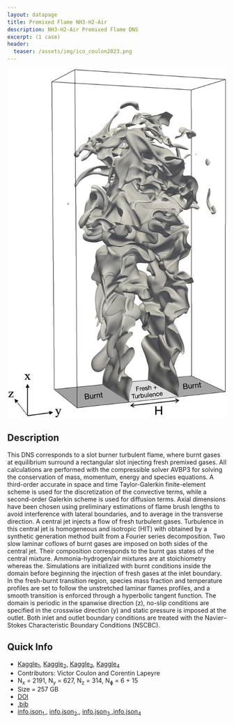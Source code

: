 ```yaml
---
layout: datapage
title: Premixed Flame NH3-H2-Air
description: NH3-H2-Air Premixed Flame DNS
excerpt: (1 case)
header:
  teaser: /assets/img/ico_coulon2023.png
---
```


<div class="sidebar__right" style="top: 130px; text-align: center;">
    <img src="./assets/img/coulon2023.jpg" alt="Image 1">
</div>

## Description
This DNS corresponds to a slot burner turbulent flame, where burnt gases at equilibrium surround a rectangular slot injecting fresh premixed gases. All calculations are performed with the compressible solver AVBP3 for solving the conservation of mass, momentum, energy and species equations. A third-order accurate in space and time Taylor-Galerkin finite-element scheme is used for the discretization of the convective terms, while a second-order Galerkin scheme is used for diffusion terms. Axial dimensions have been chosen using preliminary estimations of flame brush lengths to avoid interference with lateral boundaries, and to average in the transverse direction. A central jet injects a flow of fresh turbulent gases. Turbulence in this central jet is homogeneous and isotropic (HIT) with obtained by a synthetic generation method built from a Fourier series decomposition. Two slow laminar coflows of burnt gases are imposed on both sides of the central jet. Their composition corresponds to the burnt gas states of the central mixture. Ammonia-hydrogen/air mixtures are at stoichiometry whereas the. Simulations are initialized with burnt conditions inside the domain before beginning the injection of fresh gases at the inlet boundary. In the fresh-burnt transition region, species mass fraction and temperature profiles are set to follow the unstretched laminar flames profiles, and a smooth transition is enforced through a hyperbolic tangent function. The domain is periodic in the spanwise direction (z), no-slip conditions are specified in the crosswise direction (y) and static pressure is imposed at the outlet. Both inlet and outlet boundary conditions are treated with the Navier–Stokes Characteristic Boundary Conditions (NSCBC). 

## Quick Info
* <a href="https://www.kaggle.com/datasets/victorcoulon/premixed-flame-nh3-h2-dns-1">Kaggle<sub>1</sub></a>, <a href="https://www.kaggle.com/datasets/victorcoulon/premixed-flame-nh3-h2-dns-2">Kaggle<sub>2</sub></a>, <a href="https://www.kaggle.com/datasets/victorcoulon/premixed-flame-nh3-h2-dns-3">Kaggle<sub>3</sub></a>, <a href="https://www.kaggle.com/datasets/victorcoulon/premixed-flame-nh3-h2-dns-4">Kaggle<sub>4</sub></a>
* Contributors:  Victor Coulon and Corentin Lapeyre
* N<sub>x</sub> = 2191, N<sub>y</sub> = 627, N<sub>z</sub> = 314, N<sub>&#632;</sub> = 6 + 15
* Size = 257 GB 
* <a href="https://doi.org/10.1016/j.combustflame.2023.112933">DOI</a><BR>
* <a href="./assets/bib/coulon2023.bib">.bib</a><BR>
* <a href="./assets/json/coulon2023/premixed-flame-nh3-h2-dns-1-info.json">info.json<sub>1</sub> </a>, <a href="./assets/json/coulon2023/premixed-flame-nh3-h2-dns-2-info.json">info.json<sub>2</sub> </a>, <a href="./assets/json/coulon2023/premixed-flame-nh3-h2-dns-3-info.json">info.json<sub>3</sub> </a>,<a href="./assets/json/coulon2023/premixed-flame-nh3-h2-dns-4-info.json">info.json<sub>4</sub> </a>

